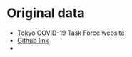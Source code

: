 # Original data
- Tokyo COVID-19 Task Force website
- [Github link](https://github.com/tokyo-metropolitan-gov/covid19)
- 